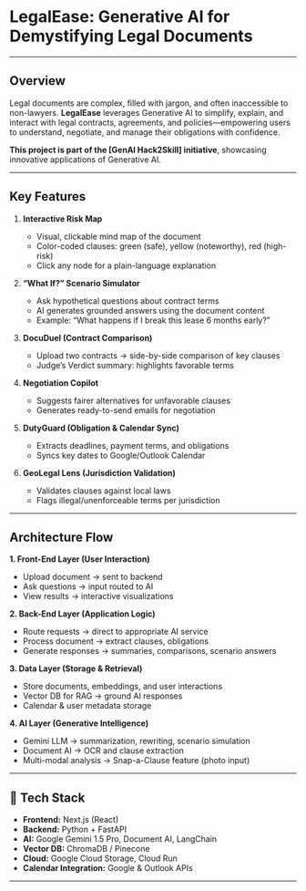# **LegalEase: Generative AI for Demystifying Legal Documents**

---

## **Overview**

Legal documents are complex, filled with jargon, and often inaccessible to non-lawyers. **LegalEase** leverages Generative AI to simplify, explain, and interact with legal contracts, agreements, and policies—empowering users to understand, negotiate, and manage their obligations with confidence.

**This project is part of the [GenAI Hack2Skill] initiative**, showcasing innovative applications of Generative AI.

---

## **Key Features**

1. **Interactive Risk Map**

   * Visual, clickable mind map of the document
   * Color-coded clauses: green (safe), yellow (noteworthy), red (high-risk)
   * Click any node for a plain-language explanation

2. **“What If?” Scenario Simulator**

   * Ask hypothetical questions about contract terms
   * AI generates grounded answers using the document content
   * Example: “What happens if I break this lease 6 months early?”

3. **DocuDuel (Contract Comparison)**

   * Upload two contracts → side-by-side comparison of key clauses
   * Judge’s Verdict summary: highlights favorable terms

4. **Negotiation Copilot**

   * Suggests fairer alternatives for unfavorable clauses
   * Generates ready-to-send emails for negotiation

5. **DutyGuard (Obligation & Calendar Sync)**

   * Extracts deadlines, payment terms, and obligations
   * Syncs key dates to Google/Outlook Calendar

6. **GeoLegal Lens (Jurisdiction Validation)**

   * Validates clauses against local laws
   * Flags illegal/unenforceable terms per jurisdiction

---

## **Architecture Flow**

**1. Front-End Layer (User Interaction)**

* Upload document → sent to backend
* Ask questions → input routed to AI
* View results → interactive visualizations

**2. Back-End Layer (Application Logic)**

* Route requests → direct to appropriate AI service
* Process document → extract clauses, obligations
* Generate responses → summaries, comparisons, scenario answers

**3. Data Layer (Storage & Retrieval)**

* Store documents, embeddings, and user interactions
* Vector DB for RAG → ground AI responses
* Calendar & user metadata storage

**4. AI Layer (Generative Intelligence)**

* Gemini LLM → summarization, rewriting, scenario simulation
* Document AI → OCR and clause extraction
* Multi-modal analysis → Snap-a-Clause feature (photo input)

---

## **📂 Tech Stack**

* **Frontend:** Next.js (React)
* **Backend:** Python + FastAPI
* **AI:** Google Gemini 1.5 Pro, Document AI, LangChain
* **Vector DB:** ChromaDB / Pinecone
* **Cloud:** Google Cloud Storage, Cloud Run
* **Calendar Integration:** Google & Outlook APIs

---
